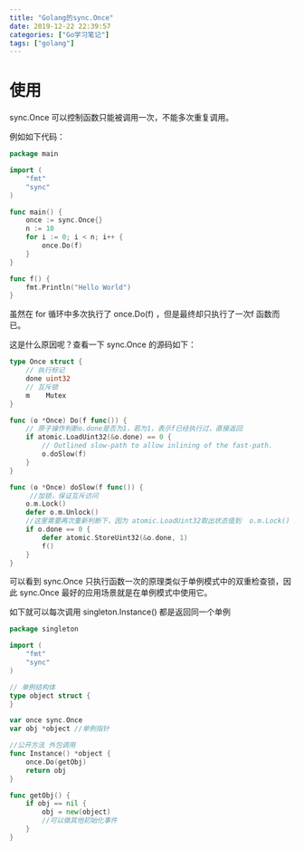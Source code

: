 ```yaml
---
title: "Golang的sync.Once"
date: 2019-12-22 22:39:57
categories: ["Go学习笔记"]
tags: ["golang"]
---
```


# 使用

sync.Once 可以控制函数只能被调用一次，不能多次重复调用。

例如如下代码：

```go
package main

import (
	"fmt"
	"sync"
)

func main() {
	once := sync.Once{}
	n := 10
	for i := 0; i < n; i++ {
		once.Do(f)
	}
}

func f() {
	fmt.Println("Hello World")
}
```

虽然在 for 循环中多次执行了 once.Do(f) ，但是最终却只执行了一次f 函数而已。

这是什么原因呢？查看一下 sync.Once 的源码如下：

```go
type Once struct {
    // 执行标记
	done uint32
    // 互斥锁
	m    Mutex
}

func (o *Once) Do(f func()) {
    // 原子操作判断o.done是否为1，若为1，表示f已经执行过，直接返回
	if atomic.LoadUint32(&o.done) == 0 {
		// Outlined slow-path to allow inlining of the fast-path.
		o.doSlow(f)
	}
}

func (o *Once) doSlow(f func()) {
     //加锁，保证互斥访问
	o.m.Lock()
	defer o.m.Unlock()
    //这里需要再次重新判断下，因为 atomic.LoadUint32取出状态值到  o.m.Lock() 之间是有可能存在其它gotoutine改变status的状态值的
	if o.done == 0 {
		defer atomic.StoreUint32(&o.done, 1)
		f()
	}
}
```

可以看到 sync.Once 只执行函数一次的原理类似于单例模式中的双重检查锁，因此 sync.Once 最好的应用场景就是在单例模式中使用它。

如下就可以每次调用 singleton.Instance() 都是返回同一个单例

```go
package singleton

import (
    "fmt"
    "sync"
)

// 单例结构体
type object struct {
}

var once sync.Once
var obj *object //单例指针

//公开方法 外包调用
func Instance() *object {
    once.Do(getObj)
    return obj
}

func getObj() {
    if obj == nil {
        obj = new(object)
        //可以做其他初始化事件
    }
}
```

